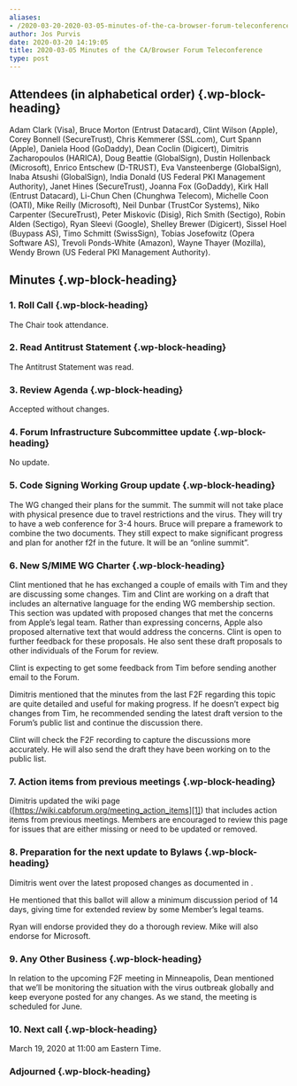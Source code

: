 ```yaml
---
aliases:
- /2020-03-20-2020-03-05-minutes-of-the-ca-browser-forum-teleconference/
author: Jos Purvis
date: 2020-03-20 14:19:05
title: 2020-03-05 Minutes of the CA/Browser Forum Teleconference
type: post
---
```


## Attendees (in alphabetical order) {.wp-block-heading}

Adam Clark (Visa), Bruce Morton (Entrust Datacard), Clint Wilson (Apple), Corey Bonnell (SecureTrust), Chris Kemmerer (SSL.com), Curt Spann (Apple), Daniela Hood (GoDaddy), Dean Coclin (Digicert), Dimitris Zacharopoulos (HARICA), Doug Beattie (GlobalSign), Dustin Hollenback (Microsoft), Enrico Entschew (D-TRUST), Eva Vansteenberge (GlobalSign), Inaba Atsushi (GlobalSign), India Donald (US Federal PKI Management Authority), Janet Hines (SecureTrust), Joanna Fox (GoDaddy), Kirk Hall (Entrust Datacard), Li-Chun Chen (Chunghwa Telecom), Michelle Coon (OATI), Mike Reilly (Microsoft), Neil Dunbar (TrustCor Systems), Niko Carpenter (SecureTrust), Peter Miskovic (Disig), Rich Smith (Sectigo), Robin Alden (Sectigo), Ryan Sleevi (Google), Shelley Brewer (Digicert), Sissel Hoel (Buypass AS), Timo Schmitt (SwissSign), Tobias Josefowitz (Opera Software AS), Trevoli Ponds-White (Amazon), Wayne Thayer (Mozilla), Wendy Brown (US Federal PKI Management Authority).

## Minutes {.wp-block-heading}

### 1. Roll Call {.wp-block-heading}

The Chair took attendance.

### 2. Read Antitrust Statement {.wp-block-heading}

The Antitrust Statement was read.

### 3. Review Agenda {.wp-block-heading}

Accepted without changes.

### 4. Forum Infrastructure Subcommittee update {.wp-block-heading}

No update.

### 5. Code Signing Working Group update {.wp-block-heading}

The WG changed their plans for the summit. The summit will not take place with physical presence due to travel restrictions and the virus. They will try to have a web conference for 3-4 hours. Bruce will prepare a framework to combine the two documents. They still expect to make significant progress and plan for another f2f in the future. It will be an “online summit”.

### 6. New S/MIME WG Charter {.wp-block-heading}

Clint mentioned that he has exchanged a couple of emails with Tim and they are discussing some changes. Tim and Clint are working on a draft that includes an alternative language for the ending WG membership section. This section was updated with proposed changes that met the concerns from Apple’s legal team. Rather than expressing concerns, Apple also proposed alternative text that would address the concerns. Clint is open to further feedback for these proposals. He also sent these draft proposals to other individuals of the Forum for review.

Clint is expecting to get some feedback from Tim before sending another email to the Forum.

Dimitris mentioned that the minutes from the last F2F regarding this topic are quite detailed and useful for making progress. If he doesn’t expect big changes from Tim, he recommended sending the latest draft version to the Forum’s public list and continue the discussion there.

Clint will check the F2F recording to capture the discussions more accurately. He will also send the draft they have been working on to the public list.

### 7. Action items from previous meetings {.wp-block-heading}

Dimitris updated the wiki page ([https://wiki.cabforum.org/meeting_action_items][1]) that includes action items from previous meetings. Members are encouraged to review this page for issues that are either missing or need to be updated or removed.

### 8. Preparation for the next update to Bylaws {.wp-block-heading}

Dimitris went over the latest proposed changes as documented in .

He mentioned that this ballot will allow a minimum discussion period of 14 days, giving time for extended review by some Member’s legal teams.

Ryan will endorse provided they do a thorough review. Mike will also endorse for Microsoft.

### 9. Any Other Business {.wp-block-heading}

In relation to the upcoming F2F meeting in Minneapolis, Dean mentioned that we’ll be monitoring the situation with the virus outbreak globally and keep everyone posted for any changes. As we stand, the meeting is scheduled for June.

### 10. Next call {.wp-block-heading}

March 19, 2020 at 11:00 am Eastern Time.

### Adjourned {.wp-block-heading}

[1]: https://wiki.cabforum.org/meeting_action_items